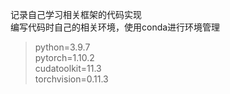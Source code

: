 记录自己学习相关框架的代码实现  
编写代码时自己的相关环境，使用conda进行环境管理
> python=3.9.7  
> pytorch=1.10.2  
> cudatoolkit=11.3  
> torchvision=0.11.3